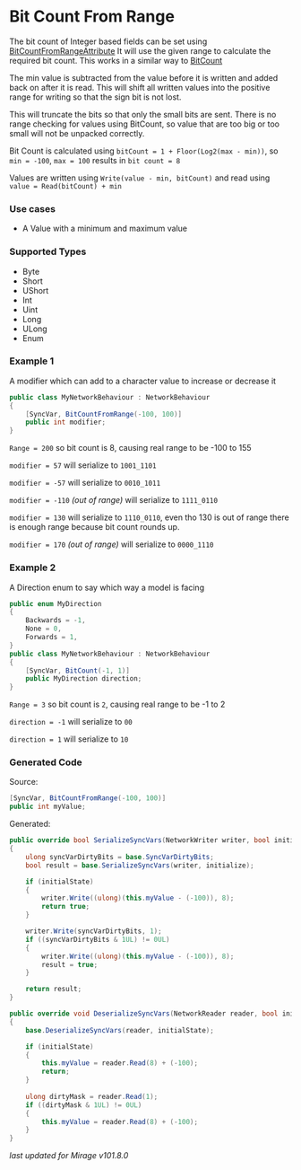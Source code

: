 # Bit Count From Range

The bit count of Integer based fields can be set using [BitCountFromRangeAttribute](/docs/reference/Mirage.Serialization/BitCountFromRangeAttribute) It will use the given range to calculate the required bit count. This works in a similar way to [BitCount](/docs/guides/bit-packing/bit-count)

The min value is subtracted from the value before it is written and added back on after it is read. This will shift all written values into the positive range for writing so that the sign bit is not lost.

This will truncate the bits so that only the small bits are sent. There is no range checking for values using BitCount, so value that are too big or too small will not be unpacked correctly.

Bit Count is calculated using `bitCount = 1 + Floor(Log2(max - min))`, so `min = -100`, `max = 100` results in `bit count = 8`

Values are written using `Write(value - min, bitCount)` and read using `value = Read(bitCount) + min`

### Use cases

- A Value with a minimum and maximum value

### Supported Types

- Byte
- Short
- UShort
- Int
- Uint
- Long
- ULong
- Enum

### Example 1

A modifier which can add to a character value to increase or decrease it

```cs
public class MyNetworkBehaviour : NetworkBehaviour 
{
    [SyncVar, BitCountFromRange(-100, 100)]
    public int modifier;
}
```

`Range = 200` so bit count is 8, causing real range to be -100 to 155

`modifier = 57` will serialize to `1001_1101`

`modifier = -57` will serialize to `0010_1011`

`modifier = -110` *(out of range)*  will serialize to `1111_0110`

`modifier = 130` will serialize to `1110_0110`, even tho 130 is out of range there is enough range because bit count rounds up.

`modifier = 170` *(out of range)* will serialize to `0000_1110`


### Example 2

A Direction enum to say which way a model is facing

```cs
public enum MyDirection
{
    Backwards = -1,
    None = 0,
    Forwards = 1,
}
public class MyNetworkBehaviour : NetworkBehaviour 
{
    [SyncVar, BitCount(-1, 1)]
    public MyDirection direction;
}
```

`Range = 3` so bit count is `2`, causing real range to be -1 to 2

`direction = -1` will serialize to `00`

`direction = 1` will serialize to `10`


### Generated Code

Source:
```cs 
[SyncVar, BitCountFromRange(-100, 100)]
public int myValue;
```

Generated:
```cs
public override bool SerializeSyncVars(NetworkWriter writer, bool initialState)
{
    ulong syncVarDirtyBits = base.SyncVarDirtyBits;
    bool result = base.SerializeSyncVars(writer, initialize);

    if (initialState) 
    {
        writer.Write((ulong)(this.myValue - (-100)), 8);
        return true;
    }

    writer.Write(syncVarDirtyBits, 1);
    if ((syncVarDirtyBits & 1UL) != 0UL)
    {
        writer.Write((ulong)(this.myValue - (-100)), 8);
        result = true;
    }

    return result;
}

public override void DeserializeSyncVars(NetworkReader reader, bool initialState)
{
    base.DeserializeSyncVars(reader, initialState);

    if (initialState)
    {
        this.myValue = reader.Read(8) + (-100);
        return;
    }
    
    ulong dirtyMask = reader.Read(1);
    if ((dirtyMask & 1UL) != 0UL)
    {
        this.myValue = reader.Read(8) + (-100);
    }
}
```

*last updated for Mirage v101.8.0*
